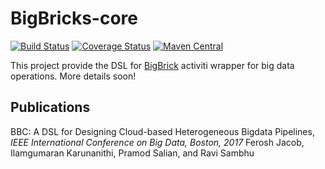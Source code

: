 # BigBricks-core
[![Build Status](https://travis-ci.org/recipegrace/BigBricks-core.svg?branch=master)](https://travis-ci.org/recipegrace/BigBricks-core)
[![Coverage Status](https://coveralls.io/repos/github/recipegrace/BigBricks-core/badge.svg?branch=master)](https://coveralls.io/github/recipegrace/BigBricks-core?branch=master)
[![Maven Central](https://maven-badges.herokuapp.com/maven-central/com.recipegrace/bigbricks-core_2.12/badge.svg)](https://maven-badges.herokuapp.com/maven-central/com.recipegrace/bigbricks-core_2.12)


This project provide the DSL for [BigBrick](https://github.com/recipegrace/BigBricks) activiti wrapper for big data operations. More details soon!

## Publications
BBC: A DSL for Designing Cloud-based Heterogeneous Bigdata Pipelines, <i>IEEE International Conference on Big Data, Boston, 2017 </i>
Ferosh Jacob, Ilamgumaran Karunanithi, Pramod Salian, and Ravi Sambhu

